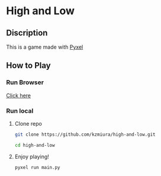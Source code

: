 # High and Low
## Discription
This is a game made with [Pyxel](https://github.com/kitao/pyxel)
## How to Play
### Run Browser
[Click here](https://kitao.github.io/pyxel/wasm/launcher/?play=kzmiura.high-and-low.build.high-and-low)
### Run local
1. Clone repo
    ```bash
    git clone https://github.com/kzmiura/high-and-low.git
    ```
    ```bash
    cd high-and-low
    ```
1. Enjoy playing!
    ```bash
    pyxel run main.py
    ```
